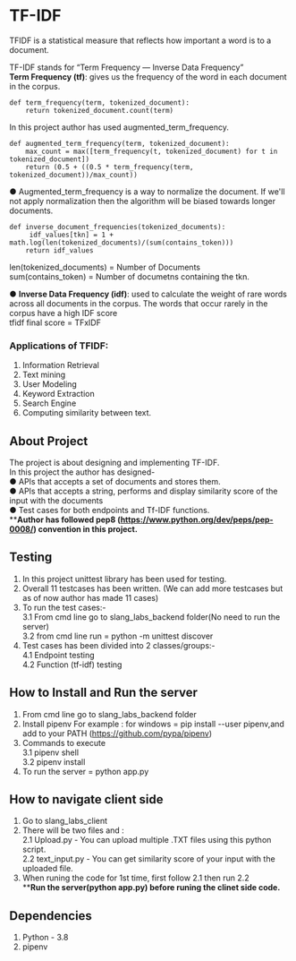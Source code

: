 # TF-IDF
TFIDF is a statistical measure that reflects how important a word is to a document.

TF-IDF stands for “Term Frequency — Inverse Data Frequency” \
**Term Frequency (tf)**: gives us the frequency of the word in each document in the corpus. 
```
def term_frequency(term, tokenized_document):
    return tokenized_document.count(term)
```

In this project author has used augmented_term_frequency.

```
def augmented_term_frequency(term, tokenized_document):
    max_count = max([term_frequency(t, tokenized_document) for t in tokenized_document])
    return (0.5 + ((0.5 * term_frequency(term, tokenized_document))/max_count))
```

● Augmented_term_frequency is a way to normalize the document. If we'll not apply normalization then the algorithm will be biased towards longer documents. 

```
def inverse_document_frequencies(tokenized_documents):
     idf_values[tkn] = 1 + math.log(len(tokenized_documents)/(sum(contains_token)))
    return idf_values
```

len(tokenized_documents) = Number of Documents \
sum(contains_token) =  Number of documetns containing the tkn.

● **Inverse Data Frequency (idf)**: used to calculate the weight of rare words across all documents in the corpus. The words that occur rarely in the corpus have a high IDF score\
tfidf final score = TFxIDF

### Applications of TFIDF:
1. Information Retrieval
2. Text mining
3. User Modeling
4. Keyword Extraction
5. Search Engine
6. Computing similarity between text.

## About Project

The project is about designing and implementing TF-IDF. \
In this project the author has designed- \
● APIs that accepts a set of documents and stores them. \
● APIs that accepts a string, performs and display similarity score of the input with the documents \
● Test cases for both endpoints and Tf-IDF functions. \
****Author has followed pep8 (https://www.python.org/dev/peps/pep-0008/) convention in this project.**

## Testing
1. In this project unittest library has been used for testing. 
2. Overall 11 testcases has been written. (We can add more testcases but as of now author has made 11 cases)
3. To run the test cases:- \
  3.1 From cmd line go to slang_labs_backend folder(No need to run the server) \
  3.2 from cmd line run = python -m unittest discover 
4. Test cases has been divided into 2 classes/groups:- \
  4.1 Endpoint testing \
  4.2 Function (tf-idf) testing 

## How to Install and Run the server

1. From cmd line go to slang_labs_backend folder
2. Install pipenv For example : for windows = pip install --user pipenv,and add to your PATH (https://github.com/pypa/pipenv)
3. Commands to execute \
  3.1 pipenv shell \
  3.2 pipenv install 
4. To run the server = python app.py

## How to navigate client side
1. Go to slang_labs_client
2. There will be two files and  : \
  2.1 Upload.py - You can upload multiple .TXT files using this python script. \
  2.2 text_input.py - You can get similarity score of your input with the uploaded file. 
3. When runing the code for 1st time, first follow 2.1 then run 2.2 <br>
****Run the server(python app.py) before runing the clinet side code.**

## Dependencies 
1. Python - 3.8
2. pipenv
